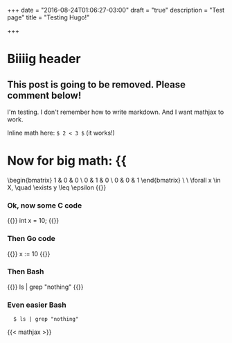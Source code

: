 +++
date = "2016-08-24T01:06:27-03:00"
draft = "true"
description = "Test page"
title = "Testing Hugo!"

+++

# Biiiig header

## This post is going to be removed. Please comment below!

I'm testing. I don't remember how to write markdown. And I want mathjax to work.

Inline math here: `$ 2 < 3 $` (it works!)

Now for big math:
{{<math>}}
 \begin{bmatrix}
  1 & 0 & 0 \\
  0 & 1 & 0 \\
  0 & 0 & 1
 \end{bmatrix}
 \begin{bmatrix}
  1 & 0 & 0 \\
  0 & 1 & 0 \\
  0 & 0 & 1
 \end{bmatrix}
=
 \begin{bmatrix}
  1 & 0 & 0 \\
  0 & 1 & 0 \\
  0 & 0 & 1
 \end{bmatrix} \\
\\
\forall x \in X, \quad \exists y \leq \epsilon
{{</math>}}

### Ok, now some C code
{{<highlight c>}}
int x = 10;
{{</highlight>}}

### Then Go code
{{<highlight go>}}
x := 10
{{</highlight>}}

### Then Bash
{{<highlight bash>}}
ls | grep "nothing"
{{</highlight>}}

### Even easier Bash
      $ ls | grep "nothing"

{{< mathjax >}}
